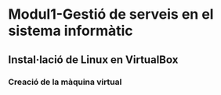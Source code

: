 # Modul1-Gestió de serveis en el sistema informàtic

## Instal·lació de Linux en VirtualBox

### Creació de la màquina virtual
